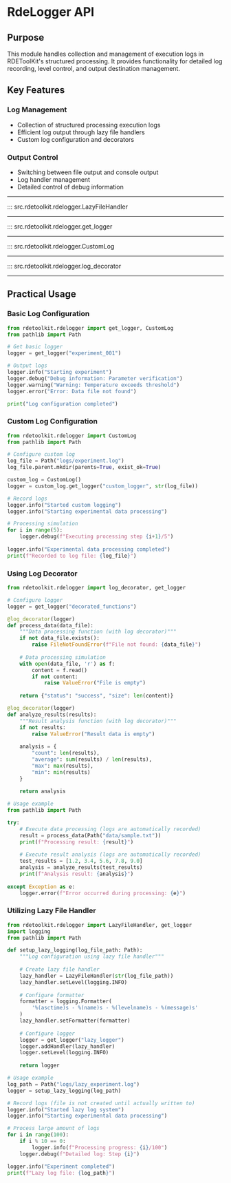 # RdeLogger API

## Purpose

This module handles collection and management of execution logs in RDEToolKit's structured processing. It provides functionality for detailed log recording, level control, and output destination management.

## Key Features

### Log Management
- Collection of structured processing execution logs
- Efficient log output through lazy file handlers
- Custom log configuration and decorators

### Output Control
- Switching between file output and console output
- Log handler management
- Detailed control of debug information

---

::: src.rdetoolkit.rdelogger.LazyFileHandler

---

::: src.rdetoolkit.rdelogger.get_logger

---

::: src.rdetoolkit.rdelogger.CustomLog

---

::: src.rdetoolkit.rdelogger.log_decorator

---

## Practical Usage

### Basic Log Configuration

```python title="basic_logging.py"
from rdetoolkit.rdelogger import get_logger, CustomLog
from pathlib import Path

# Get basic logger
logger = get_logger("experiment_001")

# Output logs
logger.info("Starting experiment")
logger.debug("Debug information: Parameter verification")
logger.warning("Warning: Temperature exceeds threshold")
logger.error("Error: Data file not found")

print("Log configuration completed")
```

### Custom Log Configuration

```python title="custom_logging.py"
from rdetoolkit.rdelogger import CustomLog
from pathlib import Path

# Configure custom log
log_file = Path("logs/experiment.log")
log_file.parent.mkdir(parents=True, exist_ok=True)

custom_log = CustomLog()
logger = custom_log.get_logger("custom_logger", str(log_file))

# Record logs
logger.info("Started custom logging")
logger.info("Starting experimental data processing")

# Processing simulation
for i in range(5):
    logger.debug(f"Executing processing step {i+1}/5")
    
logger.info("Experimental data processing completed")
print(f"Recorded to log file: {log_file}")
```

### Using Log Decorator

```python title="log_decorator_usage.py"
from rdetoolkit.rdelogger import log_decorator, get_logger

# Configure logger
logger = get_logger("decorated_functions")

@log_decorator(logger)
def process_data(data_file):
    """Data processing function (with log decorator)"""
    if not data_file.exists():
        raise FileNotFoundError(f"File not found: {data_file}")
    
    # Data processing simulation
    with open(data_file, 'r') as f:
        content = f.read()
        if not content:
            raise ValueError("File is empty")
    
    return {"status": "success", "size": len(content)}

@log_decorator(logger)
def analyze_results(results):
    """Result analysis function (with log decorator)"""
    if not results:
        raise ValueError("Result data is empty")
    
    analysis = {
        "count": len(results),
        "average": sum(results) / len(results),
        "max": max(results),
        "min": min(results)
    }
    
    return analysis

# Usage example
from pathlib import Path

try:
    # Execute data processing (logs are automatically recorded)
    result = process_data(Path("data/sample.txt"))
    print(f"Processing result: {result}")
    
    # Execute result analysis (logs are automatically recorded)
    test_results = [1.2, 3.4, 5.6, 7.8, 9.0]
    analysis = analyze_results(test_results)
    print(f"Analysis result: {analysis}")
    
except Exception as e:
    logger.error(f"Error occurred during processing: {e}")
```

### Utilizing Lazy File Handler

```python title="lazy_file_handler.py"
from rdetoolkit.rdelogger import LazyFileHandler, get_logger
import logging
from pathlib import Path

def setup_lazy_logging(log_file_path: Path):
    """Log configuration using lazy file handler"""
    
    # Create lazy file handler
    lazy_handler = LazyFileHandler(str(log_file_path))
    lazy_handler.setLevel(logging.INFO)
    
    # Configure formatter
    formatter = logging.Formatter(
        '%(asctime)s - %(name)s - %(levelname)s - %(message)s'
    )
    lazy_handler.setFormatter(formatter)
    
    # Configure logger
    logger = get_logger("lazy_logger")
    logger.addHandler(lazy_handler)
    logger.setLevel(logging.INFO)
    
    return logger

# Usage example
log_path = Path("logs/lazy_experiment.log")
logger = setup_lazy_logging(log_path)

# Record logs (file is not created until actually written to)
logger.info("Started lazy log system")
logger.info("Starting experimental data processing")

# Process large amount of logs
for i in range(100):
    if i % 10 == 0:
        logger.info(f"Processing progress: {i}/100")
    logger.debug(f"Detailed log: Step {i}")

logger.info("Experiment completed")
print(f"Lazy log file: {log_path}")
```

